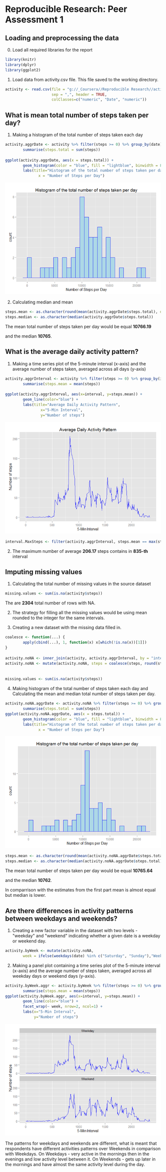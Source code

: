 # Reproducible Research: Peer Assessment 1


## Loading and preprocessing the data

0. Load all required libraries for the report


```r
library(knitr)
library(dplyr)
library(ggplot2)
```

1. Load data from activity.csv file. This file saved to the working directory.


```r
activity <- read.csv(file = "g://_Coursera//Reproducible Research//activity.csv",
                     sep = ",", header = TRUE,
                     colClasses=c("numeric", "Date", "numeric"))
```


## What is mean total number of steps taken per day?

1. Making a histogram of the total number of steps taken each day


```r
activity.aggrDate <- activity %>% filter(steps >= 0) %>% group_by(date) %>%
        summarise(steps.total = sum(steps))

ggplot(activity.aggrDate, aes(x = steps.total)) + 
        geom_histogram(color = "blue", fill = "lightblue", binwidth = 800) + 
        labs(title="Histogram of the total number of steps taken per day",
               x = "Number of Steps per Day")
```

![](PA1_template_files/figure-html/unnamed-chunk-3-1.png) 

2. Calculating median and mean


```r
steps.mean <- as.character(round(mean(activity.aggrDate$steps.total), digits = 2))
steps.median <- as.character(median(activity.aggrDate$steps.total))
```

The mean total number of steps taken per day would be equal **10766.19**

and the median **10765**.


## What is the average daily activity pattern?

1. Making a time series plot of the 5-minute interval (x-axis)
and the average number of steps taken, averaged across all days (y-axis)



```r
activity.aggrInterval <- activity %>% filter(steps >= 0) %>% group_by(interval) %>%
        summarise(steps.mean = mean(steps))

ggplot(activity.aggrInterval, aes(x=interval, y=steps.mean)) +   
        geom_line(color="blue") +  
        labs(title="Average Daily Activity Pattern",
                x="5-Min Interval",
                y="Number of steps")
```

![](PA1_template_files/figure-html/unnamed-chunk-5-1.png) 

```r
interval.MaxSteps <- filter(activity.aggrInterval, steps.mean == max(steps.mean))
```

2. The maximum number of average **206.17** steps contains in **835-th** interval

## Imputing missing values

1. Calculating the total number of missing values in the source dataset


```r
missing.values <- sum(is.na(activity$steps))
```

The are **2304** total number of rows with NA.

2. The strategy for filling all the missing values would be using mean rounded to the integer for the same intervals.

3. Creating a new dataset with the missing data filled in.


```r
coalesce <- function(...) {
        apply(cbind(...), 1, function(x) x[which(!is.na(x))[1]])
}

activity.noNA <- inner_join(activity, activity.aggrInterval, by = "interval")
activity.noNA <- mutate(activity.noNA, steps = coalesce(steps, round(steps.mean, 0)))


missing.values <- sum(is.na(activity$steps))
```

4. Making histogram of the total number of steps taken each day and Calculating
the mean and median total number of steps taken per day.


```r
activity.noNA.aggrDate <- activity.noNA %>% filter(steps >= 0) %>% group_by(date) %>%
        summarise(steps.total = sum(steps))
ggplot(activity.noNA.aggrDate, aes(x = steps.total)) + 
        geom_histogram(color = "blue", fill = "lightblue", binwidth = 800) + 
        labs(title="Histogram of the total number of steps taken per day",
               x = "Number of Steps per Day")
```

![](PA1_template_files/figure-html/unnamed-chunk-8-1.png) 



```r
steps.mean <- as.character(round(mean(activity.noNA.aggrDate$steps.total), digits = 2))
steps.median <- as.character(median(activity.noNA.aggrDate$steps.total))
```

The mean total number of steps taken per day would be equal **10765.64**

and the median **10762**.

In comparrison with the estimates from the first part mean is almost equal but median is lower.

## Are there differences in activity patterns between weekdays and weekends?

1. Creating a new factor variable in the dataset with two levels - "weekday"
and "weekend" indicating whether a given date is a weekday or weekend day.


```r
activity.byWeek <- mutate(activity.noNA, 
        week = ifelse(weekdays(date) %in% c("Saturday", "Sunday"),"Weekend","Weekday"))
```

2. Making a panel plot containing a time series plot of the 5-minute interval (x-axis)
and the average number of steps taken, averaged across all weekday days or
weekend days (y-axis).


```r
activity.byWeek.aggr <- activity.byWeek %>% filter(steps >= 0) %>% group_by(week, interval) %>%
        summarise(steps.mean = mean(steps))
ggplot(activity.byWeek.aggr, aes(x=interval, y=steps.mean)) + 
        geom_line(color="blue") + 
        facet_wrap(~ week, nrow=2, ncol=1) +
        labs(x="5-Min Interval",
             y="Number of steps")
```

![](PA1_template_files/figure-html/unnamed-chunk-11-1.png) 

The patterns for weekdays and weekends are different, what is meant that respondents have different
activities patterns over Weekends in comparison with Weekdays. On Weekdays - very active
in the mornings then in the evenings and low activity level between it. On Weekends - gets up
later in the mornings and have almost the same activity level during the day.











